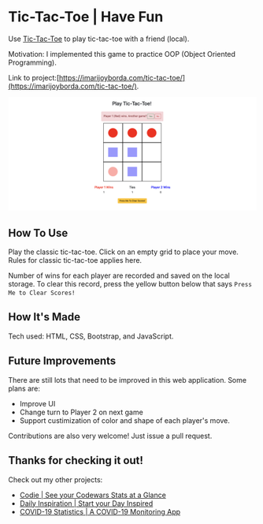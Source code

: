 # Tic-Tac-Toe | Have Fun

Use [Tic-Tac-Toe](https://imarijoyborda.com/tic-tac-toe/) to play tic-tac-toe with a friend (local). 

Motivation: I implemented this game to practice OOP (Object Oriented Programming).

Link to project:[https://imarijoyborda.com/tic-tac-toe/](https://imarijoyborda.com/tic-tac-toe/). 

![Screenshot of Site - 1](assets/readme/readme-1.png)

## How To Use
Play the classic tic-tac-toe. Click on an empty grid to place your move. Rules for classic tic-tac-toe applies here. 

Number of wins for each player are recorded and saved on the local storage. To clear this record, press the yellow button below that says `Press Me to Clear Scores!` 

## How It's Made
Tech used: HTML, CSS, Bootstrap, and JavaScript.

## Future Improvements
There are still lots that need to be improved in this web application. Some plans are:
* Improve UI
* Change turn to Player 2 on next game
* Support custimization of color and shape of each player's move.

Contributions are also very welcome! Just issue a pull request.

## Thanks for checking it out!

Check out my other projects:
* [Codie | See your Codewars Stats at a Glance](https://github.com/ijborda/codie)
* [Daily Inspiration | Start your Day Inspired](https://github.com/ijborda/daily-inspiration)
* [COVID-19 Statistics | A COVID-19 Monitoring App](https://github.com/ijborda/covid19-statistics)
